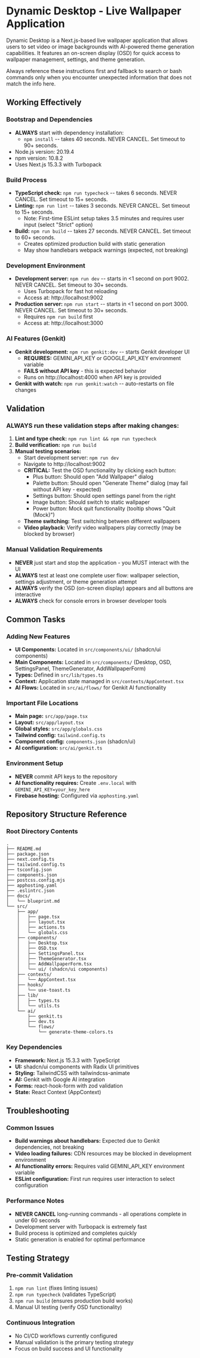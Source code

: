 # Dynamic Desktop - Live Wallpaper Application

Dynamic Desktop is a Next.js-based live wallpaper application that allows users to set video or image backgrounds with AI-powered theme generation capabilities. It features an on-screen display (OSD) for quick access to wallpaper management, settings, and theme generation.

Always reference these instructions first and fallback to search or bash commands only when you encounter unexpected information that does not match the info here.

## Working Effectively

### Bootstrap and Dependencies
- **ALWAYS** start with dependency installation:
  - `npm install` -- takes 40 seconds. NEVER CANCEL. Set timeout to 90+ seconds.
- Node.js version: 20.19.4
- npm version: 10.8.2
- Uses Next.js 15.3.3 with Turbopack

### Build Process
- **TypeScript check:** `npm run typecheck` -- takes 6 seconds. NEVER CANCEL. Set timeout to 15+ seconds.
- **Linting:** `npm run lint` -- takes 3 seconds. NEVER CANCEL. Set timeout to 15+ seconds.
  - Note: First-time ESLint setup takes 3.5 minutes and requires user input (select "Strict" option)
- **Build:** `npm run build` -- takes 27 seconds. NEVER CANCEL. Set timeout to 60+ seconds.
  - Creates optimized production build with static generation
  - May show handlebars webpack warnings (expected, not breaking)

### Development Environment
- **Development server:** `npm run dev` -- starts in <1 second on port 9002. NEVER CANCEL. Set timeout to 30+ seconds.
  - Uses Turbopack for fast hot reloading
  - Access at: http://localhost:9002
- **Production server:** `npm run start` -- starts in <1 second on port 3000. NEVER CANCEL. Set timeout to 30+ seconds.
  - Requires `npm run build` first
  - Access at: http://localhost:3000

### AI Features (Genkit)
- **Genkit development:** `npm run genkit:dev` -- starts Genkit developer UI
  - **REQUIRES:** GEMINI_API_KEY or GOOGLE_API_KEY environment variable
  - **FAILS without API key** - this is expected behavior
  - Runs on http://localhost:4000 when API key is provided
- **Genkit with watch:** `npm run genkit:watch` -- auto-restarts on file changes

## Validation

### ALWAYS run these validation steps after making changes:
1. **Lint and type check:** `npm run lint && npm run typecheck`
2. **Build verification:** `npm run build`
3. **Manual testing scenarios:**
   - Start development server: `npm run dev`
   - Navigate to http://localhost:9002
   - **CRITICAL:** Test the OSD functionality by clicking each button:
     - Plus button: Should open "Add Wallpaper" dialog
     - Palette button: Should open "Generate Theme" dialog (may fail without API key - expected)
     - Settings button: Should open settings panel from the right
     - Image button: Should switch to static wallpaper
     - Power button: Mock quit functionality (tooltip shows "Quit (Mock)")
   - **Theme switching:** Test switching between different wallpapers
   - **Video playback:** Verify video wallpapers play correctly (may be blocked by browser)

### Manual Validation Requirements
- **NEVER** just start and stop the application - you MUST interact with the UI
- **ALWAYS** test at least one complete user flow: wallpaper selection, settings adjustment, or theme generation attempt
- **ALWAYS** verify the OSD (on-screen display) appears and all buttons are interactive
- **ALWAYS** check for console errors in browser developer tools

## Common Tasks

### Adding New Features
- **UI Components:** Located in `src/components/ui/` (shadcn/ui components)
- **Main Components:** Located in `src/components/` (Desktop, OSD, SettingsPanel, ThemeGenerator, AddWallpaperForm)
- **Types:** Defined in `src/lib/types.ts`
- **Context:** Application state managed in `src/contexts/AppContext.tsx`
- **AI Flows:** Located in `src/ai/flows/` for Genkit AI functionality

### Important File Locations
- **Main page:** `src/app/page.tsx`
- **Layout:** `src/app/layout.tsx`
- **Global styles:** `src/app/globals.css`
- **Tailwind config:** `tailwind.config.ts`
- **Component config:** `components.json` (shadcn/ui)
- **AI configuration:** `src/ai/genkit.ts`

### Environment Setup
- **NEVER** commit API keys to the repository
- **AI functionality requires:** Create `.env.local` with `GEMINI_API_KEY=your_key_here`
- **Firebase hosting:** Configured via `apphosting.yaml`

## Repository Structure Reference

### Root Directory Contents
```
.
├── README.md
├── package.json
├── next.config.ts
├── tailwind.config.ts
├── tsconfig.json
├── components.json
├── postcss.config.mjs
├── apphosting.yaml
├── .eslintrc.json
├── docs/
│   └── blueprint.md
└── src/
    ├── app/
    │   ├── page.tsx
    │   ├── layout.tsx
    │   ├── actions.ts
    │   └── globals.css
    ├── components/
    │   ├── Desktop.tsx
    │   ├── OSD.tsx
    │   ├── SettingsPanel.tsx
    │   ├── ThemeGenerator.tsx
    │   ├── AddWallpaperForm.tsx
    │   └── ui/ (shadcn/ui components)
    ├── contexts/
    │   └── AppContext.tsx
    ├── hooks/
    │   └── use-toast.ts
    ├── lib/
    │   ├── types.ts
    │   └── utils.ts
    └── ai/
        ├── genkit.ts
        ├── dev.ts
        └── flows/
            └── generate-theme-colors.ts
```

### Key Dependencies
- **Framework:** Next.js 15.3.3 with TypeScript
- **UI:** shadcn/ui components with Radix UI primitives
- **Styling:** TailwindCSS with tailwindcss-animate
- **AI:** Genkit with Google AI integration
- **Forms:** react-hook-form with zod validation
- **State:** React Context (AppContext)

## Troubleshooting

### Common Issues
- **Build warnings about handlebars:** Expected due to Genkit dependencies, not breaking
- **Video loading failures:** CDN resources may be blocked in development environment
- **AI functionality errors:** Requires valid GEMINI_API_KEY environment variable
- **ESLint configuration:** First run requires user interaction to select configuration

### Performance Notes
- **NEVER CANCEL** long-running commands - all operations complete in under 60 seconds
- Development server with Turbopack is extremely fast
- Build process is optimized and completes quickly
- Static generation is enabled for optimal performance

## Testing Strategy

### Pre-commit Validation
1. `npm run lint` (fixes linting issues)
2. `npm run typecheck` (validates TypeScript)
3. `npm run build` (ensures production build works)
4. Manual UI testing (verify OSD functionality)

### Continuous Integration
- No CI/CD workflows currently configured
- Manual validation is the primary testing strategy
- Focus on build success and UI functionality